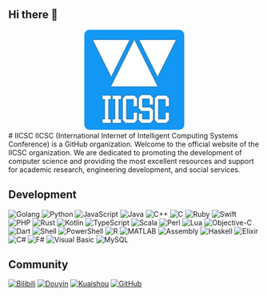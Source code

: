 ## Hi there 👋
<div align="center">
  <img src="/logo.png" alt="IICSC Logo" style="width:200px; height:200px; animation: spin 5s linear infinite; border-radius: 10px; transition: transform 0.3s;">
</div>
# IICSC
IICSC (International Internet of Intelligent Computing Systems Conference) is a GitHub organization. Welcome to the official website of the IICSC organization. We are dedicated to promoting the development of computer science and providing the most excellent resources and support for academic research, engineering development, and social services.

## Development

![Golang](https://img.shields.io/badge/Golang-placeholder?style=flat-square&logo=go&logoColor=38acd7&labelColor=white&color=38acd7)
![Python](https://img.shields.io/badge/Python-placeholder?style=flat-square&logo=python&logoColor=3776AB&labelColor=white&color=3776AB)
![JavaScript](https://img.shields.io/badge/JavaScript-placeholder?style=flat-square&logo=javascript&logoColor=F7DF1E&labelColor=white&color=F7DF1E)
![Java](https://img.shields.io/badge/Java-placeholder?style=flat-square&logo=javascript&logoColor=007396&labelColor=white&color=007396)
![C++](https://img.shields.io/badge/C++-placeholder?style=flat-square&logo=c%2B%2B&logoColor=00599C&labelColor=white&color=00599C)
![C](https://img.shields.io/badge/C-placeholder?style=flat-square&logo=c&logoColor=A8B9CC&labelColor=white&color=A8B9CC)
![Ruby](https://img.shields.io/badge/Ruby-placeholder?style=flat-square&logo=ruby&logoColor=CC342D&labelColor=white&color=CC342D)
![Swift](https://img.shields.io/badge/Swift-placeholder?style=flat-square&logo=swift&logoColor=F05138&labelColor=white&color=F05138)
![PHP](https://img.shields.io/badge/PHP-placeholder?style=flat-square&logo=php&logoColor=777BB4&labelColor=white&color=777BB4)
![Rust](https://img.shields.io/badge/Rust-placeholder?style=flat-square&logo=rust&logoColor=000000&labelColor=white&color=000000)
![Kotlin](https://img.shields.io/badge/Kotlin-placeholder?style=flat-square&logo=kotlin&logoColor=7F52FF&labelColor=white&color=7F52FF)
![TypeScript](https://img.shields.io/badge/TypeScript-placeholder?style=flat-square&logo=typescript&logoColor=007ACC&labelColor=white&color=007ACC)
![Scala](https://img.shields.io/badge/Scala-placeholder?style=flat-square&logo=scala&logoColor=DC322F&labelColor=white&color=DC322F)
![Perl](https://img.shields.io/badge/Perl-placeholder?style=flat-square&logo=perl&logoColor=39457E&labelColor=white&color=39457E)
![Lua](https://img.shields.io/badge/Lua-placeholder?style=flat-square&logo=lua&logoColor=2C2D72&labelColor=white&color=2C2D72)
![Objective-C](https://img.shields.io/badge/Objective--C-placeholder?style=flat-square&logo=c&logoColor=438EFF&labelColor=white&color=438EFF)
![Dart](https://img.shields.io/badge/Dart-placeholder?style=flat-square&logo=dart&logoColor=0175C2&labelColor=white&color=0175C2)
![Shell](https://img.shields.io/badge/Shell-placeholder?style=flat-square&logo=gnu-bash&logoColor=4EAA25&labelColor=white&color=4EAA25)
![PowerShell](https://img.shields.io/badge/PowerShell-placeholder?style=flat-square&logo=gnometerminal&logoColor=5391FE&labelColor=white&color=5391FE)
![R](https://img.shields.io/badge/R-placeholder?style=flat-square&logo=r&logoColor=276DC3&labelColor=white&color=276DC3)
![MATLAB](https://img.shields.io/badge/MATLAB-placeholder?style=flat-square&logo=matrix&logoColor=FF6F00&labelColor=white&color=FF6F00)
![Assembly](https://img.shields.io/badge/Assembly-placeholder?style=flat-square&logo=assemblyscript&logoColor=6E4C13&labelColor=white&color=6E4C13)
![Haskell](https://img.shields.io/badge/Haskell-placeholder?style=flat-square&logo=haskell&logoColor=5D4F85&labelColor=white&color=5D4F85)
![Elixir](https://img.shields.io/badge/Elixir-placeholder?style=flat-square&logo=elixir&logoColor=4B275F&labelColor=white&color=4B275F)
![C#](https://img.shields.io/badge/C%23-placeholder?style=flat-square&logo=dotnet&logoColor=239120&labelColor=white&color=239120)
![F#](https://img.shields.io/badge/F%23-placeholder?style=flat-square&logo=fsharp&logoColor=378BBA&labelColor=white&color=378BBA)
![Visual Basic](https://img.shields.io/badge/Visual%20Basic-placeholder?style=flat-square&logo=visual-basic&label=VB&logoColor=945DB7&labelColor=white&color=945DB7)
![MySQL](https://img.shields.io/badge/MySQL-placeholder?style=flat-square&logo=mysql&logoColor=003B57&labelColor=white&color=003B57)


## Community
[![Bilibili](https://img.shields.io/badge/Bilibili-00aeec?logo=bilibili&logoColor=white&label=Bilibili)](https://space.bilibili.com/323611141)  [![Douyin](https://img.shields.io/badge/Douyin-E1251B?logo=douyin&logoColor=white&label=Douyin&color=E1251B&labelColor=white)](https://www.douyin.com/user/MS4wLjABAAAALEnmF2GGAYyG241RkQlxVYPIUaqX7uW7qYCUXVyyV_g)  [![Kuaishou](https://img.shields.io/badge/Kuaishou-FF3C00?logo=kuaishou&logoColor=white&label=Kuaishou)](https://www.kuaishou.com/profile/3xtmy9qb83tc94k)  [![GitHub](https://img.shields.io/badge/GitHub-181717?logo=github&logoColor=white&label=GitHub)](https://github.com/WuXiaoMuer)  

